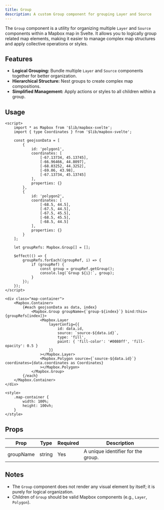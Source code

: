 ```yaml
---
title: Group
description: A custom Group component for grouping Layer and Source
---
```


The `Group` component is a utility for organizing multiple `Layer` and `Source` components within a Mapbox map in Svelte. It allows you to logically group related map elements, making it easier to manage complex map structures and apply collective operations or styles.

## Features

- **Logical Grouping:** Bundle multiple `Layer` and `Source` components together for better organization.
- **Hierarchical Structure:** Nest groups to create complex map compositions.
- **Simplified Management:** Apply actions or styles to all children within a group.

## Usage

```svelte
<script>
	import * as Mapbox from '$lib/mapbox-svelte';
	import { type Coordinates } from '$lib/mapbox-svelte';

	const geojsonData = [
		{
			id: 'polygon1',
			coordinates: [
				[-67.13734, 45.13745],
				[-66.96466, 44.8097],
				[-68.03252, 44.3252],
				[-69.06, 43.98],
				[-67.13734, 45.13745]
			],
			properties: {}
		},
		{
			id: 'polygon2',
			coordinates: [
				[-68.5, 44.5],
				[-67.5, 44.5],
				[-67.5, 45.5],
				[-68.5, 45.5],
				[-68.5, 44.5]
			],
			properties: {}
		}
	];

	let groupRefs: Mapbox.Group[] = [];

    $effect(() => {
		groupRefs.forEach((groupRef, i) => {
			if (groupRef) {
				const group = groupRef.getGroup();
				console.log(`Group ${i}:`, group);
			}
		});
	});
</script>

<div class="map-container">
	<Mapbox.Container>
		{#each geojsonData as data, index}
			<Mapbox.Group groupName={`group-${index}`} bind:this={groupRefs[index]}>
				<Mapbox.Layer
					layerConfig={{
						id: data.id,
						source: `source-${data.id}`,
						type: 'fill',
						paint: { 'fill-color': '#0080ff', 'fill-opacity': 0.5 }
					}}
				></Mapbox.Layer>
				<Mapbox.Polygon source={`source-${data.id}`} coordinates={data.coordinates as Coordinates}
				></Mapbox.Polygon>
			</Mapbox.Group>
		{/each}
	</Mapbox.Container>
</div>

<style>
	.map-container {
		width: 100%;
		height: 100vh;
	}
</style>
```

## Props

| Prop      | Type   | Required | Description                        |
| --------- | ------ | -------- | ---------------------------------- |
| groupName | string | Yes      | A unique identifier for the group. |

## Notes

- The `Group` component does not render any visual element by itself; it is purely for logical organization.
- Children of `Group` should be valid Mapbox components (e.g., `Layer`, `Polygon`).
